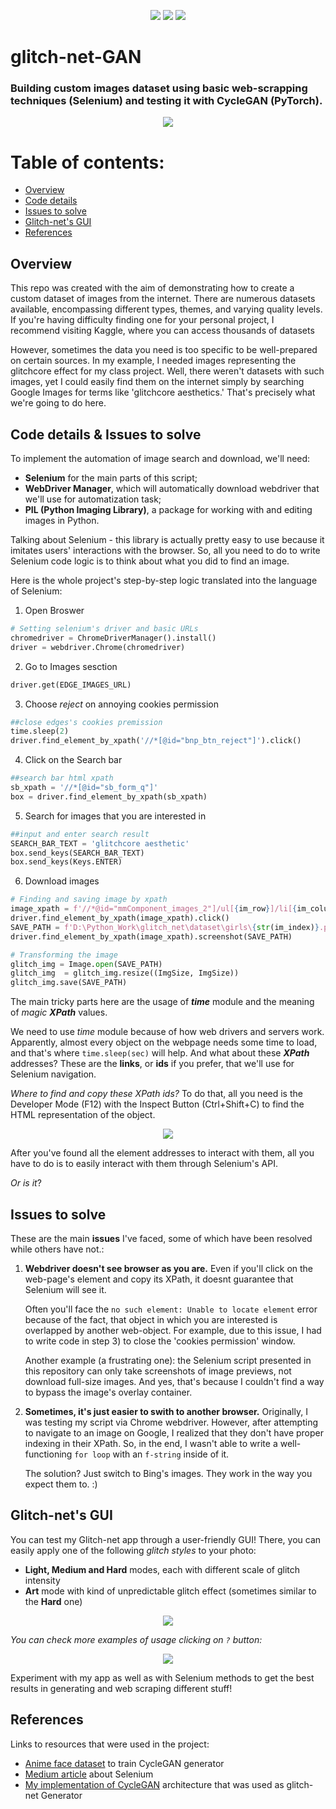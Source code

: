 <p align="center">
	<img src="https://img.shields.io/badge/python-3670A0?style=for-the-badge&logo=python&logoColor=ffdd54"/>
	<img src="https://img.shields.io/badge/-selenium-%43B02A?style=for-the-badge&logo=selenium&logoColor=white"/>
  <img src="https://img.shields.io/badge/PyTorch-%23EE4C2C.svg?style=for-the-badge&logo=PyTorch&logoColor=white"/>
</p>

# glitch-net-GAN

### Building custom images dataset using basic web-scrapping techniques (**Selenium**) and testing it with CycleGAN (**PyTorch**).

<p align="center">
    <img src="./dataset/rm_downloaded_imgs.png" />
</p>

# Table of contents:
* [Overview](#overview)
* [Code details](#code-details)
* [Issues to solve](#issues)
* [Glitch-net's GUI](#GUI)
* [References](#refs)

## Overview <a name="overview"/></a>
This repo was created with the aim of demonstrating how to create a custom dataset of images from the internet. 
There are numerous datasets available, encompassing different types, themes, and varying quality levels. If you're having difficulty finding one for your personal project, I recommend visiting Kaggle, where you can access thousands of datasets

However, sometimes the data you need is too specific to be well-prepared on certain sources. In my example, I needed images representing the glitchcore effect for my class project. 
Well, there weren't datasets with such images, yet I could easily find them on the internet simply by searching Google Images for terms like 'glitchcore aesthetics.' That's precisely what we're going to do here.


## Code details & Issues to solve <a name='code-details'/></a>
To implement the automation of image search and download, we'll need:
 - **Selenium** for the main parts of this script;
 - **WebDriver Manager**, which will automatically download webdriver that we'll use for automatization task;
 - **PIL (Python Imaging Library)**, a package for working with and editing images in Python.

Talking about Selenium - this library is actually pretty easy to use because it imitates users' interactions with the browser. So, all you need to do to write Selenium code logic is to think about what you did to find an image.

Here is the whole project's step-by-step logic translated into the language of Selenium:
1) Open Broswer
```python
# Setting selenium's driver and basic URLs
chromedriver = ChromeDriverManager().install()
driver = webdriver.Chrome(chromedriver)
```
2) Go to Images sesction
```python
driver.get(EDGE_IMAGES_URL)
```
3) Choose _reject_ on annoying cookies permission
```python
##close edges's cookies premission
time.sleep(2)
driver.find_element_by_xpath('//*[@id="bnp_btn_reject"]').click()
```
4) Click on the Search bar
```python
##search bar html xpath
sb_xpath = '//*[@id="sb_form_q"]'
box = driver.find_element_by_xpath(sb_xpath)
```
5) Search for images that you are interested in
```python
##input and enter search result
SEARCH_BAR_TEXT = 'glitchcore aesthetic'
box.send_keys(SEARCH_BAR_TEXT)
box.send_keys(Keys.ENTER)
```
6) Download images
```python
# Finding and saving image by xpath
image_xpath = f'//*@id="mmComponent_images_2"]/ul[{im_row}]/li[{im_column}]/div/div[1]/a/div/img'
driver.find_element_by_xpath(image_xpath).click()
SAVE_PATH = f'D:\Python_Work\glitch_net\dataset\girls\{str(im_index)}.png'
driver.find_element_by_xpath(image_xpath).screenshot(SAVE_PATH)

# Transforming the image
glitch_img = Image.open(SAVE_PATH)
glitch_img  = glitch_img.resize((ImgSize, ImgSize))
glitch_img.save(SAVE_PATH)
```

The main tricky parts here are the usage of _**time**_ module and the meaning of _magic_ _**XPath**_ values. 

We need to use _time_ module because of how web drivers and servers work. Apparently, almost every object on the webpage needs some time to load, and that's where ```time.sleep(sec)``` will help.
And what about these **_XPath_** addresses? These are the **links**, or **ids** if you prefer, that we'll use for Selenium navigation.

_Where to find and copy these XPath ids?_ To do that, all you need is the Developer Mode (F12) with the Inspect Button (Ctrl+Shift+C) to find the HTML representation of the object.

<p align="center">
	<img src="./dataset/rm_inspect.png" />
</p>

After you've found all the element addresses to interact with them, all you have to do is to easily interact with them through Selenium's API. 

_Or is it_?


## Issues to solve <a name='issues'/></a>

These are the main **issues** I've faced, some of which have been resolved while others have not.:
1.	**Webdriver doesn't see browser as you are.** Even if you'll click on the web-page's element and copy its XPath, it doesnt guarantee that Selenium will see it.

  	Often you'll face the ```no such element: Unable to locate element``` error because of the fact, that object in which you are interested is overlapped by another web-object. For example, due to this issue, I had to write code in step 3) to close the 'cookies permission' window. 

  	Another example (a frustrating one): the Selenium script presented in this repository can only take screenshots of image previews, not download full-size images.  And yes, that's because I couldn't find a way to bypass the image's overlay container.
    
3.	**Sometimes, it's just easier to swith to another browser.**  Originally, I was testing my script via Chrome webdriver.  However, after attempting to navigate to an image on Google, I realized that they don't have proper indexing in their XPath. So, in the end, I wasn't able to write a well-functioning ```for loop``` with an ```f-string``` inside of it.
	
 	The solution? Just switch to Bing's images. They work in the way you expect them to. :)


## Glitch-net's GUI <a name='GUI'/></a>

You can test my Glitch-net app through a user-friendly GUI! There, you can easily apply one of the following _glitch styles_ to your photo:
 - **Light, Medium and Hard** modes, each with different scale of glitch intensity
 - **Art** mode with kind of unpredictable glitch effect (sometimes similar to the **Hard** one)
<p align="center">
	<img src="./dataset/rm_GUI.png" />
</p>

_You can check more examples of usage clicking on ```?``` button:_

<p align="center">
	<img src="./dataset/rm_help.png" />
</p>

Experiment with my app as well as with Selenium methods to get the best results in generating and web scraping different stuff! 


## References <a name='refs'/></a>

Links to resources that were used in the project:
 - [Anime face dataset](https://www.kaggle.com/datasets/splcher/animefacedataset/data) to train CycleGAN generator
 - [Medium article](https://medium.com/@dian.octaviani/method-1-4-automation-of-google-image-scraping-using-selenium-3972ea3aa248) about Selenium
 - [My implementation of CycleGAN](https://github.com/BasilKarol/ani-CycleGAN) architecture that was used as glitch-net Generator
